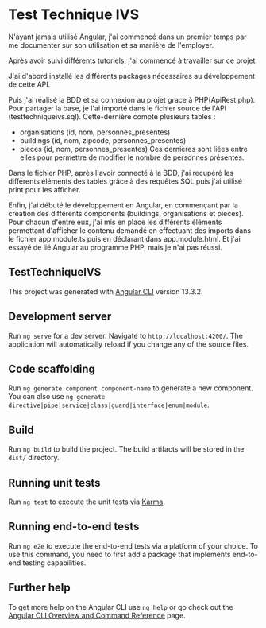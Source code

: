 # Test Technique IVS

N'ayant jamais utilisé Angular, j'ai commencé dans un premier temps par me documenter sur son utilisation et sa manière de l'employer.

Après avoir suivi différents tutoriels, j'ai commencé à travailler sur ce projet. 

J'ai d'abord installé les différents packages nécessaires au développement de cette API. 

Puis j'ai réalisé la BDD et sa connexion au projet grace à PHP(ApiRest.php). Pour partager la base, je l'ai importé dans le fichier source de l'API (testtechniqueivs.sql). Cette-dernière compte plusieurs tables :
- organisations (id, nom, personnes_presentes)
- buildings (id, nom, zipcode, personnes_presentes)
- pieces (id, nom, personnes_presentes)
Ces dernières sont liées entre elles pour permettre de modifier le nombre de personnes présentes.

Dans le fichier PHP, après l'avoir connecté à la BDD,  j'ai recupéré les différents éléments des tables grâce à des requêtes SQL puis j'ai utilisé print pour les afficher.

Enfin, j'ai débuté le développement en Angular, en commençant par la création des différents components (buildings, organisations et pieces). Pour chacun d'entre eux, j'ai mis en place les différents éléments permettant d'afficher le contenu demandé en effectuant des imports dans le fichier app.module.ts puis en déclarant dans app.module.html. Et j'ai essayé de lié Angular au programme PHP, mais je n'ai pas réussi.



## TestTechniqueIVS

This project was generated with [Angular CLI](https://github.com/angular/angular-cli) version 13.3.2.

## Development server

Run `ng serve` for a dev server. Navigate to `http://localhost:4200/`. The application will automatically reload if you change any of the source files.

## Code scaffolding

Run `ng generate component component-name` to generate a new component. You can also use `ng generate directive|pipe|service|class|guard|interface|enum|module`.

## Build

Run `ng build` to build the project. The build artifacts will be stored in the `dist/` directory.

## Running unit tests

Run `ng test` to execute the unit tests via [Karma](https://karma-runner.github.io).

## Running end-to-end tests

Run `ng e2e` to execute the end-to-end tests via a platform of your choice. To use this command, you need to first add a package that implements end-to-end testing capabilities.

## Further help

To get more help on the Angular CLI use `ng help` or go check out the [Angular CLI Overview and Command Reference](https://angular.io/cli) page.
